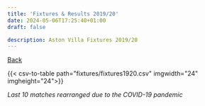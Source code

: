 ```yaml
---
title: 'Fixtures & Results 2019/20'
date: 2024-05-06T17:25:40+01:00
draft: false

description: Aston Villa Fixtures 2019/20
---
```


[Back](/fixtures/)

{{< csv-to-table path="fixtures/fixtures1920.csv" imgwidth="24" imgheight="24">}}


*Last 10 matches rearranged due to the COVID-19 pandemic*